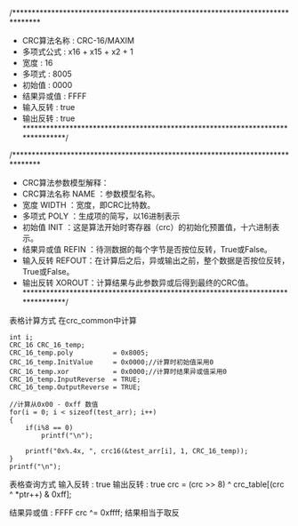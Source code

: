 /*******************************************************************************
* CRC算法名称   : CRC-16/MAXIM
* 多项式公式    : x16 + x15 + x2 + 1
* 宽度          : 16
* 多项式        : 8005
* 初始值        : 0000
* 结果异或值    : FFFF
* 输入反转      : true
* 输出反转      : true
*******************************************************************************/

/*******************************************************************************
* CRC算法参数模型解释： 
* CRC算法名称 NAME  ：参数模型名称。 
* 宽度        WIDTH ：宽度，即CRC比特数。 
* 多项式      POLY  ：生成项的简写，以16进制表示 
* 初始值      INIT  ：这是算法开始时寄存器（crc）的初始化预置值，十六进制表示。 
* 结果异或值  REFIN ：待测数据的每个字节是否按位反转，True或False。 
* 输入反转    REFOUT：在计算后之后，异或输出之前，整个数据是否按位反转，True或False。 
* 输出反转    XOROUT：计算结果与此参数异或后得到最终的CRC值。
*******************************************************************************/

表格计算方式
    在crc_common中计算

    int i;
    CRC_16 CRC_16_temp;
    CRC_16_temp.poly          = 0x8005;
    CRC_16_temp.InitValue     = 0x0000;//计算时初始值采用0
    CRC_16_temp.xor           = 0x0000;//计算时结果异或值采用0
    CRC_16_temp.InputReverse  = TRUE;
    CRC_16_temp.OutputReverse = TRUE;
    
    //计算从0x00 - 0xff 数值
    for(i = 0; i < sizeof(test_arr); i++)
    {
        if(i%8 == 0)
            printf("\n");
        
        printf("0x%.4x, ", crc16(&test_arr[i], 1, CRC_16_temp));
    }
    printf("\n");

表格查询方式
输入反转      : true
输出反转      : true
crc = (crc >> 8) ^ crc_table[(crc ^ *ptr++) & 0xff];

结果异或值    : FFFF
crc ^= 0xffff;
结果相当于取反